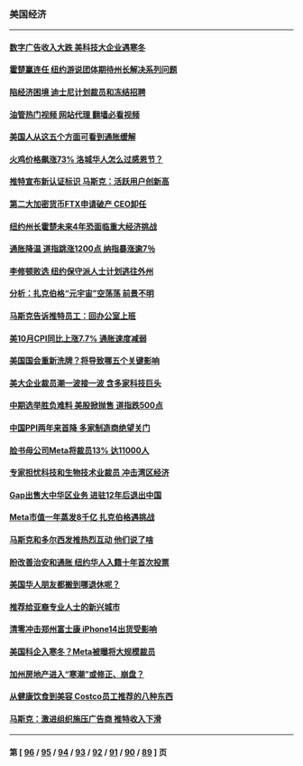 ### 美国经济
---
#### [数字广告收入大跌 美科技大企业遇寒冬](../../pages/ncid1078158/n13864456.md?11130845) 
#### [霍楚赢连任 纽约游说团体期待州长解决系列问题](../../pages/ncid1078158/n13864804.md?11130845) 
#### [陷经济困境 迪士尼计划裁员和冻结招聘](../../pages/ncid1078158/n13864794.md?11130845) 
#### [油管热门视频 网站代理 翻墙必看视频](http://150.230.27.170:81/youtube.html?11130845)
#### [美国人从这五个方面可看到通胀缓解](../../pages/ncid1078158/n13864426.md?11130845) 
#### [火鸡价格飙涨73% 洛城华人怎么过感恩节？](../../pages/ncid1078158/n13864437.md?11130845) 
#### [推特宣布新认证标识 马斯克：活跃用户创新高](../../pages/ncid1078158/n13864188.md?11130845) 
#### [第二大加密货币FTX申请破产 CEO卸任](../../pages/ncid1078158/n13864268.md?11130845) 
#### [纽约州长霍楚未来4年恐面临重大经济挑战](../../pages/ncid1078158/n13863913.md?11130845) 
#### [通胀降温 道指跳涨1200点 纳指暴涨逾7％](../../pages/ncid1078158/n13863747.md?11130845) 
#### [李修顿败选 纽约保守派人士计划逃往外州](../../pages/ncid1078158/n13863687.md?11130845) 
#### [分析：扎克伯格“元宇宙”空荡荡 前景不明](../../pages/ncid1078158/n13860677.md?11130845) 
#### [马斯克告诉推特员工：回办公室上班](../../pages/ncid1078158/n13863591.md?11130845) 
#### [美10月CPI同比上涨7.7% 通胀速度减弱](../../pages/ncid1078158/n13863622.md?11130845) 
#### [美国国会重新洗牌？将导致哪五个关键影响](../../pages/ncid1078158/n13863390.md?11130845) 
#### [美大企业裁员潮一波接一波 含多家科技巨头](../../pages/ncid1078158/n13862898.md?11130845) 
#### [中期选举胜负难料 美股掀抛售 道指跌500点](../../pages/ncid1078158/n13862886.md?11130845) 
#### [中国PPI两年来首降 多家制造商绝望关门](../../pages/ncid1078158/n13862744.md?11130845) 
#### [脸书母公司Meta将裁员13% 达11000人](../../pages/ncid1078158/n13862716.md?11130845) 
#### [专家担忧科技和生物技术业裁员 冲击湾区经济](../../pages/ncid1078158/n13862308.md?11130845) 
#### [Gap出售大中华区业务 进驻12年后退出中国](../../pages/ncid1078158/n13862077.md?11130845) 
#### [Meta市值一年蒸发8千亿 扎克伯格遇挑战](../../pages/ncid1078158/n13861336.md?11130845) 
#### [马斯克和多尔西发推热烈互动 他们说了啥](../../pages/ncid1078158/n13861270.md?11130845) 
#### [盼改善治安和通胀  纽约华人入籍十年首次投票](../../pages/ncid1078158/n13860904.md?11130845) 
#### [美国华人朋友都搬到哪退休呢？](../../pages/ncid1078158/n13860819.md?11130845) 
#### [推荐给亚裔专业人士的新兴城市](../../pages/ncid1078158/n13860789.md?11130845) 
#### [清零冲击郑州富士康 iPhone14出货受影响](../../pages/ncid1078158/n13860720.md?11130845) 
#### [美国科企入寒冬？Meta被曝将大规模裁员](../../pages/ncid1078158/n13860702.md?11130845) 
#### [加州房地产进入“寒潮”或修正、崩盘？](../../pages/ncid1078158/n13860681.md?11130845) 
#### [从健康饮食到美容 Costco员工推荐的八种东西](../../pages/ncid1078158/n13860209.md?11130845) 
#### [马斯克：激进组织施压广告商 推特收入下滑](../../pages/ncid1078158/n13859705.md?11130845) 

---
#### 第 [ [96](./96.md?11130845) / [95](./95.md?11130845) / [94](./94.md?11130845) / [93](./93.md?11130845) / [92](./92.md?11130845) / [91](./91.md?11130845) / [90](./90.md?11130845) / [89](./89.md?11130845) ] 页
